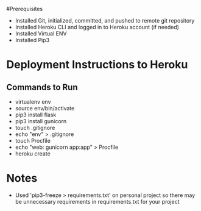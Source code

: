 #Prerequisites
* Installed Git, initialized, committed, and pushed to remote git repository
* Installed Heroku CLI and logged in to Heroku account (if needed)
* Installed Virtual ENV
* Installed Pip3



# Deployment Instructions to Heroku
## Commands to Run
* virtualenv env
* source env/bin/activate
* pip3 install flask
* pip3 install gunicorn
* touch .gitignore
* echo "env" > .gitignore
* touch Procfile
* echo "web: gunicorn app:app" > Procfile
* heroku create






# Notes
* Used 'pip3-freeze > requirements.txt' on personal project so there may be unnecessary requirements in requirements.txt for your project
